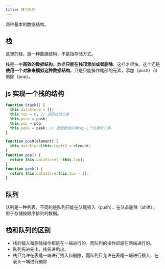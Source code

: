 ```yaml
---
title: 栈与队列
---
```


两种基本的数据结构。

## 栈

这里的栈，是一种数据结构，不是指存储方式。

栈是一中**高效的数据结构**，数据**只能在栈顶添加或者删除**，这样才很快。这个还是**使用一个对象来模拟这种数据结构**，只是只能操作尾部的元素，添加（push）和删除（pop）。

## js 实现一个栈的结构

```js
function Stack() {
  this.dataStore = [];
  this.top = 0; // 返回栈顶位置
  this.push = push;
  this.pop = pop;
  this.peek = peek; // 返回数组的第top-1个位置的元素。
}

function push(element) {
  this.dataStore[this.top++] = element;
}
function pop() {
  return this.dataStore[--this.top];
}
function peek() {
  return this.dataStore[this.top - 1];
}
```

## 队列

队列是一种列表，不同的是队列只能在队尾插入（push），在队首删除（shift）。用于存储按顺序排列的数据。

## 栈和队列的区别

- 栈的插入和删除操作都是在一端进行的，而队列的操作却是在两端进行的。
- 队列先进先出，栈先进后出。
- 栈只允许在表尾一端进行插入和删除，而队列只允许在表尾一端进行插入，在表头一端进行删除

